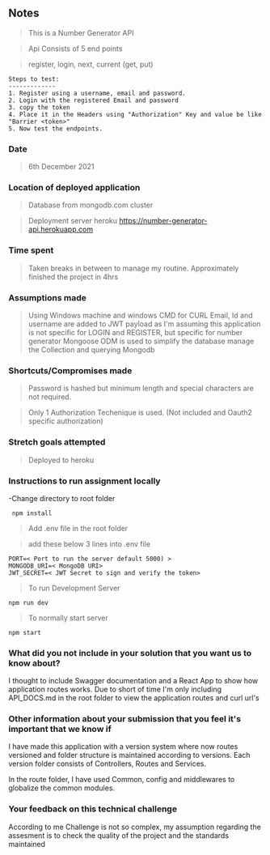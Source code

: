 ## Notes
>This is a Number Generator API 

>Api Consists of 5 end points

>register, login, next, current (get, put) 

```
Steps to test: 
-------------
1. Register using a username, email and password. 
2. Login with the registered Email and password 
3. copy the token 
4. Place it in the Headers using "Authorization" Key and value be like "Barrier <token>"
5. Now test the endpoints. 
```

### Date
>6th December 2021
### Location of deployed application
> Database from mongodb.com cluster

>Deployment server heroku https://number-generator-api.herokuapp.com
### Time spent
>Taken breaks in between to manage my routine. Approximately finished the project in 4hrs
### Assumptions made
> Using Windows machine and windows CMD for CURL
>Email, Id and username are added to JWT payload as I'm assuming this application is not specific for LOGIN and REGISTER, but specific for number generator 
>Mongoose ODM is used to simplify the database manage the Collection and querying Mongodb

### Shortcuts/Compromises made
> Password is hashed but minimum length and special characters are not required.

> Only 1 Authorization Techenique is used. (Not included and Oauth2 specific authorization)
### Stretch goals attempted
> Deployed to heroku
### Instructions to run assignment locally

-Change directory to root folder 

```
 npm install
```
>Add .env file in the root folder

>add these below 3 lines into .env file
```
PORT=< Port to run the server default 5000) >
MONGODB_URI=< MongoDB URI>
JWT_SECRET=< JWT Secret to sign and verify the token>
```
>To run Development Server
```
npm run dev 
```

>To normally start server

```
npm start 
```

### What did you not include in your solution that you want us to know about?
I thought to include Swagger documentation and a React App to show how application routes works. 
Due to short of time I'm only including API_DOCS.md in the root folder to view the application routes and curl url's
### Other information about your submission that you feel it's important that we know if
I have made this application with a version system where now routes versioned and folder structure is maintained according to versions. 
Each version folder consists of  Controllers, Routes and Services. 

In the route folder, I have used Common, config and middlewares to globalize the common modules.
### Your feedback on this technical challenge
According to me Challenge is not so complex, my assumption regarding the assesment is to check the quality of the project and the standards maintained 
